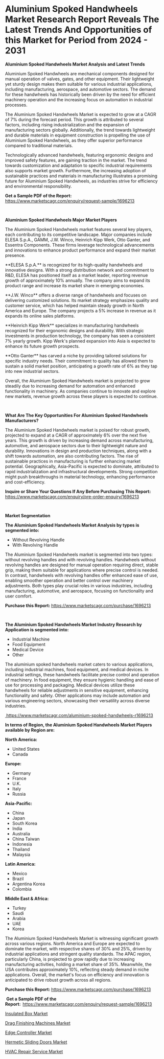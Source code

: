 <p><h1>Aluminium Spoked Handwheels Market Research Report Reveals The Latest Trends And Opportunities of this Market for Period from 2024 - 2031</h1></p><p><strong>Aluminium Spoked Handwheels Market Analysis and Latest Trends</strong></p>
<p><p>Aluminium Spoked Handwheels are mechanical components designed for manual operation of valves, gates, and other equipment. Their lightweight yet sturdy design makes them suitable for various industrial applications, including manufacturing, aerospace, and automotive sectors. The demand for these handwheels has historically been driven by the need for efficient machinery operation and the increasing focus on automation in industrial processes.</p><p>The Aluminium Spoked Handwheels Market is expected to grow at a CAGR of 7% during the forecast period. This growth is attributed to several factors, including rising industrialization and the expansion of manufacturing sectors globally. Additionally, the trend towards lightweight and durable materials in equipment construction is propelling the use of Aluminium Spoked Handwheels, as they offer superior performance compared to traditional materials.</p><p>Technologically advanced handwheels, featuring ergonomic designs and improved safety features, are gaining traction in the market. The trend towards customization and adaptation to specific industrial requirements also supports market growth. Furthermore, the increasing adoption of sustainable practices and materials in manufacturing illustrates a promising future for Aluminium Spoked Handwheels, as industries strive for efficiency and environmental responsibility.</p></p>
<p><strong>Get a Sample PDF of the Report:&nbsp;</strong> <a href="https://www.marketscagr.com/enquiry/request-sample/1696213?utm_campaign=1770&utm_medium=2&utm_source=Github&utm_content=ia&utm_term=19102024&utm_id=aluminium-spoked-handwheels">https://www.marketscagr.com/enquiry/request-sample/1696213</a></p>
<p>&nbsp;</p>
<p><strong>Aluminium Spoked Handwheels Major Market Players</strong></p>
<p><p>The Aluminium Spoked Handwheels market features several key players, each contributing to its competitive landscape. Major companies include ELESA S.p.A., GAMM, J.W. Winco, Heinrich Kipp Werk, Otto Ganter, and Essentra Components. These firms leverage technological advancements and innovations to enhance product performance and expand their market presence.</p><p>**ELESA S.p.A.** is recognized for its high-quality handwheels and innovative designs. With a strong distribution network and commitment to R&D, ELESA has positioned itself as a market leader, reporting revenue growth of approximately 10% annually. The company aims to expand its product range and increase its market share in emerging economies.</p><p>**J.W. Winco** offers a diverse range of handwheels and focuses on delivering customized solutions. Its market strategy emphasizes quality and customer service, which has helped maintain steady growth in North America and Europe. The company projects a 5% increase in revenue as it expands its online sales platforms.</p><p>**Heinrich Kipp Werk** specializes in manufacturing handwheels recognized for their ergonomic designs and durability. With strategic investments in production technology, the company has seen a consistent 7% yearly growth. Kipp Werk's planned expansion into Asia is expected to enhance its future growth prospects.</p><p>**Otto Ganter** has carved a niche by providing tailored solutions for specific industry needs. Their commitment to quality has allowed them to sustain a solid market position, anticipating a growth rate of 6% as they tap into new industrial sectors.</p><p>Overall, the Aluminium Spoked Handwheels market is projected to grow steadily due to increasing demand for automation and enhanced functionality in machinery. As companies continue to innovate and explore new markets, revenue growth across these players is expected to continue.</p></p>
<p>&nbsp;</p>
<p><strong>What Are The Key Opportunities For Aluminium Spoked Handwheels Manufacturers?</strong></p>
<p><p>The Aluminium Spoked Handwheels market is poised for robust growth, projected to expand at a CAGR of approximately 6% over the next five years. This growth is driven by increasing demand across manufacturing, automotive, and aerospace sectors due to their lightweight nature and durability. Innovations in design and production techniques, along with a shift towards automation, are also contributing factors. The rise of sustainable practices in manufacturing is further enhancing market potential. Geographically, Asia-Pacific is expected to dominate, attributed to rapid industrialization and infrastructural developments. Strong competition might push breakthroughs in material technology, enhancing performance and cost-efficiency.</p></p>
<p><strong>Inquire or Share Your Questions If Any Before Purchasing This Report:</strong> <a href="https://www.marketscagr.com/enquiry/pre-order-enquiry/1696213?utm_campaign=1770&utm_medium=2&utm_source=Github&utm_content=ia&utm_term=19102024&utm_id=aluminium-spoked-handwheels">https://www.marketscagr.com/enquiry/pre-order-enquiry/1696213</a></p>
<p>&nbsp;</p>
<p><strong>Market Segmentation</strong></p>
<p><strong>The Aluminium Spoked Handwheels Market Analysis by types is segmented into:</strong></p>
<p><ul><li>Without Revolving Handle</li><li>With Revolving Handle</li></ul></p>
<p><p>The Aluminium Spoked Handwheels market is segmented into two types: without revolving handles and with revolving handles. Handwheels without revolving handles are designed for manual operation requiring direct, stable grip, making them suitable for applications where precise control is needed. In contrast, handwheels with revolving handles offer enhanced ease of use, enabling smoother operation and better control over machinery adjustments. Both types play crucial roles in various industries, including manufacturing, automotive, and aerospace, focusing on functionality and user comfort.</p></p>
<p><strong>Purchase this Report:&nbsp;</strong><a href="https://www.marketscagr.com/purchase/1696213?utm_campaign=1770&utm_medium=2&utm_source=Github&utm_content=ia&utm_term=19102024&utm_id=aluminium-spoked-handwheels">https://www.marketscagr.com/purchase/1696213</a></p>
<p>&nbsp;</p>
<p><strong>The Aluminium Spoked Handwheels Market Industry Research by Application is segmented into:</strong></p>
<p><ul><li>Industrial Machine</li><li>Food Equipment</li><li>Medical Device</li><li>Other</li></ul></p>
<p><p>The aluminium spoked handwheels market caters to various applications, including industrial machines, food equipment, and medical devices. In industrial settings, these handwheels facilitate precise control and operation of machinery. In food equipment, they ensure hygienic handling and ease of use for processing and packaging. Medical devices utilize these handwheels for reliable adjustments in sensitive equipment, enhancing functionality and safety. Other applications may include automation and various engineering sectors, showcasing their versatility across diverse industries.</p></p>
<p><a href="https://www.marketscagr.com/aluminium-spoked-handwheels-r1696213?utm_campaign=1770&utm_medium=2&utm_source=Github&utm_content=ia&utm_term=19102024&utm_id=aluminium-spoked-handwheels">&nbsp;https://www.marketscagr.com/aluminium-spoked-handwheels-r1696213</a></p>
<p><strong>In terms of Region, the Aluminium Spoked Handwheels Market Players available by Region are:</strong></p>
<p>
    <p> <strong> North America: </strong>
        <ul>
            <li>United States</li>
            <li>Canada</li>
        </ul>
        </p> 
    <p> <strong> Europe: </strong>
        <ul>
            <li>Germany</li>
            <li>France</li>
            <li>U.K.</li>
            <li>Italy</li>
            <li>Russia</li>
        </ul>
        </p> 
    <p> <strong> Asia-Pacific: </strong>
        <ul>
            <li>China</li>
            <li>Japan</li>
            <li>South Korea</li>
            <li>India</li>
            <li>Australia</li>
            <li>China Taiwan</li>
            <li>Indonesia</li>
            <li>Thailand</li>
            <li>Malaysia</li>
        </ul>
        </p> 
    <p> <strong> Latin America: </strong>
        <ul>
            <li>Mexico</li>
            <li>Brazil</li>
            <li>Argentina Korea</li>
            <li>Colombia</li>
        </ul>
        </p> 
    <p> <strong> Middle East & Africa: </strong>
        <ul>
            <li>Turkey</li>
            <li>Saudi</li>
            <li>Arabia</li>
            <li>UAE</li>
            <li>Korea</li>
        </ul>
    </p>
    </p>
<p><p>The Aluminium Spoked Handwheels Market is witnessing significant growth across various regions. North America and Europe are expected to dominate the market, with respective shares of 30% and 25%, driven by industrial applications and stringent quality standards. The APAC region, particularly China, is projected to grow rapidly due to increasing manufacturing activities, holding a market share of 35%. Meanwhile, the USA contributes approximately 10%, reflecting steady demand in niche applications. Overall, the market's focus on efficiency and innovation is anticipated to drive robust growth across all regions.</p></p>
<p><strong>Purchase this Report: </strong><a href="https://www.marketscagr.com/purchase/1696213?utm_campaign=1770&utm_medium=2&utm_source=Github&utm_content=ia&utm_term=19102024&utm_id=aluminium-spoked-handwheels">https://www.marketscagr.com/purchase/1696213</a></p>
<p>&nbsp;<strong>Get a Sample PDF of the Report:&nbsp;&nbsp;</strong><a href="https://www.marketscagr.com/enquiry/request-sample/1696213?utm_campaign=1770&utm_medium=2&utm_source=Github&utm_content=ia&utm_term=19102024&utm_id=aluminium-spoked-handwheels">https://www.marketscagr.com/enquiry/request-sample/1696213</a></p>
<p><strong></strong></p>
<p><p><a href="https://www.linkedin.com/pulse/insulated-box-market-size-share-growth-analysis-type-z4qac?utm_campaign=1770&utm_medium=2&utm_source=Github&utm_content=ia&utm_term=19102024&utm_id=aluminium-spoked-handwheels">Insulated Box Market</a></p><p><a href="https://www.linkedin.com/pulse/regulatory-landscape-its-influence-global-drag-finishing-machines-ozwrc?utm_campaign=1770&utm_medium=2&utm_source=Github&utm_content=ia&utm_term=19102024&utm_id=aluminium-spoked-handwheels">Drag Finishing Machines Market</a></p><p><a href="https://www.linkedin.com/pulse/evolution-edge-controller-market-key-shifts-from-2024-2031-ljbnc?utm_campaign=1770&utm_medium=2&utm_source=Github&utm_content=ia&utm_term=19102024&utm_id=aluminium-spoked-handwheels">Edge Controller Market</a></p><p><a href="https://www.linkedin.com/pulse/hermetic-sliding-doors-market-size-share-competitive-landscape-dko3c?utm_campaign=1770&utm_medium=2&utm_source=Github&utm_content=ia&utm_term=19102024&utm_id=aluminium-spoked-handwheels">Hermetic Sliding Doors Market</a></p><p><a href="https://www.linkedin.com/pulse/hvac-repair-service-market-size-segmentation-trends-growth-yr2sc?utm_campaign=1770&utm_medium=2&utm_source=Github&utm_content=ia&utm_term=19102024&utm_id=aluminium-spoked-handwheels">HVAC Repair Service Market</a></p></p>